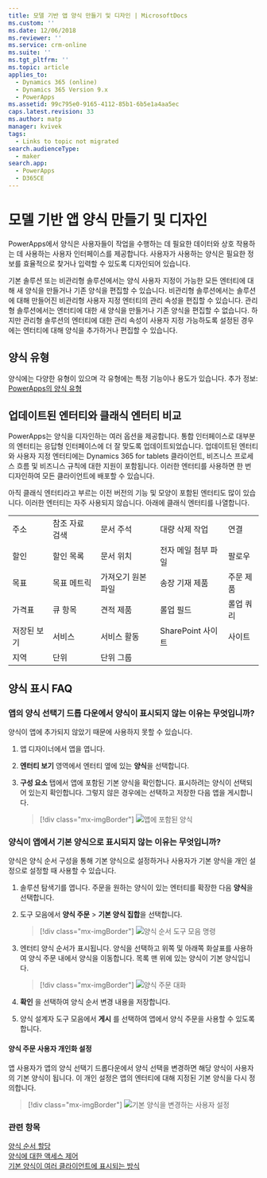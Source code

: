 ```yaml
---
title: 모델 기반 앱 양식 만들기 및 디자인 | MicrosoftDocs
ms.custom: ''
ms.date: 12/06/2018
ms.reviewer: ''
ms.service: crm-online
ms.suite: ''
ms.tgt_pltfrm: ''
ms.topic: article
applies_to:
  - Dynamics 365 (online)
  - Dynamics 365 Version 9.x
  - PowerApps
ms.assetid: 99c795e0-9165-4112-85b1-6b5e1a4aa5ec
caps.latest.revision: 33
ms.author: matp
manager: kvivek
tags:
  - Links to topic not migrated
search.audienceType:
  - maker
search.app:
  - PowerApps
  - D365CE
---
```

# <a name="create-and-design-model-driven-app-forms"></a>모델 기반 앱 양식 만들기 및 디자인 

PowerApps에서 양식은 사용자들이 작업을 수행하는 데 필요한 데이터와 상호 작용하는 데 사용하는 사용자 인터페이스를 제공합니다. 사용자가 사용하는 양식은 필요한 정보를 효율적으로 찾거나 입력할 수 있도록 디자인되어 있습니다. 

기본 솔루션 또는 비관리형 솔루션에서는 양식 사용자 지정이 가능한 모든 엔터티에 대해 새 양식을 만들거나 기존 양식을 편집할 수 있습니다. 비관리형 솔루션에서는 솔루션에 대해 만들어진 비관리형 사용자 지정 엔터티의 관리 속성을 편집할 수 있습니다.
관리형 솔루션에서는 엔터티에 대한 새 양식을 만들거나 기존 양식을 편집할 수 없습니다. 하지만 관리형 솔루션의 엔터티에 대한 관리 속성이 사용자 지정 가능하도록 설정된 경우에는 엔터티에 대해 양식을 추가하거나 편집할 수 있습니다. 
  

<a name="BKMK_TypesOfForms"></a> 
## <a name="type-of-forms"></a>양식 유형
양식에는 다양한 유형이 있으며 각 유형에는 특정 기능이나 용도가 있습니다. 추가 정보: [PowerApps의 양식 유형](types-forms.md)  

  
<a name="BKMK_FormDifferencesByEntity"></a>   
## <a name="updated-versus-classic-entities"></a>업데이트된 엔터티와 클래식 엔터티 비교  
PowerApps는 양식을 디자인하는 여러 옵션을 제공합니다. 통합 인터페이스로 대부분의 엔터티는 응답형 인터페이스에 더 잘 맞도록 업데이트되었습니다. 업데이트된 엔터티와 사용자 지정 엔터티에는 Dynamics 365 for tablets 클라이언트, 비즈니스 프로세스 흐름 및 비즈니스 규칙에 대한 지원이 포함됩니다. 이러한 엔터티를 사용하면 한 번 디자인하여 모든 클라이언트에 배포할 수 있습니다.  
  
아직 클래식 엔터티라고 부르는 이전 버전의 기능 및 모양이 포함된 엔터티도 많이 있습니다. 이러한 엔터티는 자주 사용되지 않습니다. 아래에 클래식 엔터티를 나열합니다.  
  
||||||  
|-|-|-|-|-|  
|주소|참조 자료 검색|문서 주석|대량 삭제 작업|연결|  
|할인|할인 목록|문서 위치|전자 메일 첨부 파일|팔로우|  
|목표|목표 메트릭|가져오기 원본 파일|송장 기재 제품|주문 제품|  
|가격표|큐 항목|견적 제품|롤업 필드|롤업 쿼리|  
|저장된 보기|서비스|서비스 활동|SharePoint 사이트|사이트|  
|지역|단위|단위 그룹|||  
  
## <a name="form-display-faq"></a>양식 표시 FAQ

### <a name="why-is-my-form-not-visible-in-the-form-selector-drop-down-in-my-app"></a>앱의 양식 선택기 드롭 다운에서 양식이 표시되지 않는 이유는 무엇입니까?
양식이 앱에 추가되지 않았기 때문에 사용하지 못할 수 있습니다.
1. 앱 디자이너에서 앱을 엽니다.
2. **엔터티 보기** 영역에서 엔터티 옆에 있는 **양식**을 선택합니다.
3. **구성 요소** 탭에서 앱에 포함된 기본 양식을 확인합니다. 표시하려는 양식이 선택되어 있는지 확인합니다. 그렇지 않은 경우에는 선택하고 저장한 다음 앱을 게시합니다.

   > [!div class="mx-imgBorder"] 
   > ![](media/forms-included-in-app.png "앱에 포함된 양식")
   
### <a name="why-isnt-my-form-displayed-as-the-default-form-in-the-app"></a>양식이 앱에서 기본 양식으로 표시되지 않는 이유는 무엇입니까?
양식은 양식 순서 구성을 통해 기본 양식으로 설정하거나 사용자가 기본 양식을 개인 설정으로 설정할 때 사용할 수 있습니다.
1. 솔루션 탐색기를 엽니다. 주문을 원하는 양식이 있는 엔터티를 확장한 다음 **양식**을 선택합니다.
2. 도구 모음에서 **양식 주문** > **기본 양식 집합**을 선택합니다. 

   > [!div class="mx-imgBorder"] 
   > ![](media/form-order-toolbar.png "양식 순서 도구 모음 명령")
   
3. 엔터티 양식 순서가 표시됩니다. 양식을 선택하고 위쪽 및 아래쪽 화살표를 사용하여 양식 주문 내에서 양식을 이동합니다. 목록 맨 위에 있는 양식이 기본 양식입니다. 

   > [!div class="mx-imgBorder"] 
   > ![](media/form-order-dialog.png "양식 주문 대화")
   
4. **확인** 을 선택하여 양식 순서 변경 내용을 저장합니다.
5. 양식 설계자 도구 모음에서 **게시** 를 선택하여 앱에서 양식 주문을 사용할 수 있도록 합니다.
 
#### <a name="form-order-user-personalization-setting"></a>양식 주문 사용자 개인화 설정
앱 사용자가 앱의 양식 선택기 드롭다운에서 양식 선택을 변경하면 해당 양식이 사용자의 기본 양식이 됩니다. 이 개인 설정은 앱의 엔터티에 대해 지정된 기본 양식을 다시 정의합니다.

   > [!div class="mx-imgBorder"] 
   > ![](media/change-form-user-setting.png "기본 양식을 변경하는 사용자 설정")
   
### <a name="related-topics"></a>관련 항목  
    
[양식 순서 할당](assign-form-order.md) <br />
[양식에 대한 액세스 제어](control-access-forms.md) <br />
[기본 양식이 여러 클라이언트에 표시되는 방식](main-form-presentations.md) <br />
